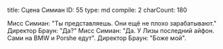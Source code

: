 title:          Сцена Симиан
ID:             55
type:           md
compile:        2
charCount:      180


Мисс Симиан: "Ты представляешь. Они ещё не плохо зарабатывают."
Директор Браун: "Да?"
Мисс Симиан: "Да. У Лизы последний айфон. Сами на BMW и Porshe едут".
Директор Браун: "Боже мой".